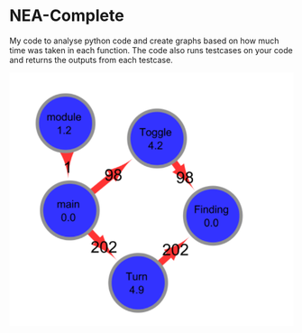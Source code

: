 # NEA-Complete

My code to analyse python code and create graphs based on how much time was taken in each function. The code also runs testcases on your code and returns the outputs from each testcase.

![Image of graph](https://github.com/dvlasits/NEA-Complete/blob/master/SmallSmall.png)
